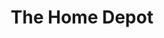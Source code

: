---
title: "The Home Depot"
url: /colorado-springs/the-home-depot-north-academy-boulevard-2/
shop: doityourself
---